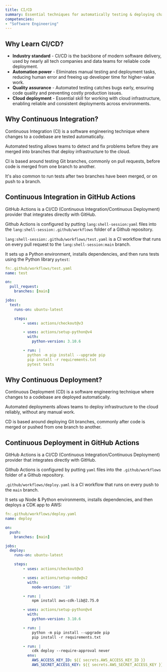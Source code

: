 ```yaml
---
title: CI/CD
summary: Essential techniques for automatically testing & deploying changes to code.
competencies:
- "Software Engineering"
---
```


## Why Learn CI/CD?

- **Industry standard** - CI/CD is the backbone of modern software delivery, used by nearly all tech companies and data teams for reliable code deployment.
- **Automation power** - Eliminates manual testing and deployment tasks, reducing human error and freeing up developer time for higher-value work.
- **Quality assurance** - Automated testing catches bugs early, ensuring code quality and preventing costly production issues.
- **Cloud deployment** - Essential skill for working with cloud infrastructure, enabling reliable and consistent deployments across environments.

## Why Continuous Integration?

Continuous Integration (CI) is a software engineering technique where changes to a codebase are tested automatically.

Automated testing allows teams to detect and fix problems before they are merged into branches that deploy infrastructure to the cloud.

CI is based around testing Git branches, commonly on pull requests, before code is merged from one branch to another.  

It's also common to run tests after two branches have been merged, or on push to a branch.

## Continuous Integration in GitHub Actions

GitHub Actions is a CI/CD (Continuous Integration/Continuous Deployment) provider that integrates directly with GitHub.

Github Actions is configured by putting `lang:shell-session:yaml` files into the `lang:shell-session:.github/workflows` folder of a Github repository.

`lang:shell-session:.github/workflows/test.yaml` is a CI workflow that runs on every pull request to the `lang:shell-session:main` branch.

It sets up a Python environment, installs dependencies, and then runs tests using the Python library `pytest`:

```yaml
fn:.github/workflows/test.yaml
name: test

on:
  pull_request:
    branches: [main]

jobs:
  test:
    runs-on: ubuntu-latest

    steps:
        - uses: actions/checkout@v3

        - uses: actions/setup-python@v4
          with:
            python-version: 3.10.6

        - run: |
          python -m pip install --upgrade pip
          pip install -r requirements.txt
          pytest tests
```

## Why Continuous Deployment?

Continuous Deployment (CD) is a software engineering technique where changes to a codebase are deployed automatically.

Automated deployments allows teams to deploy infrastructure to the cloud reliably, without any manual work.

CD is based around deploying Git branches, commonly after code is merged or pushed from one branch to another.

## Continuous Deployment in GitHub Actions

GitHub Actions is a CI/CD (Continuous Integration/Continuous Deployment) provider that integrates directly with GitHub.

Github Actions is configured by putting `yaml` files into the `.github/workflows` folder of a Github repository.

`.github/workflows/deploy.yaml` is a CI workflow that runs on every push to the `main` branch.

It sets up Node & Python environments, installs dependencies, and then deploys a CDK app to AWS:

```yaml
fn:.github/workflows/deploy.yaml
name: deploy

on:
  push:
    branches: [main]

jobs:
  deploy:
    runs-on: ubuntu-latest

    steps:
        - uses: actions/checkout@v3

        - uses: actions/setup-node@v2
          with:
            node-version: '18'

        - run: |
            npm install aws-cdk-lib@2.75.0

        - uses: actions/setup-python@v4
          with:
            python-version: 3.10.6

        - run: |
            python -m pip install --upgrade pip
            pip install -r requirements.txt

        - run: |
            cdk deploy --require-approval never
          env:
            AWS_ACCESS_KEY_ID: ${{ secrets.AWS_ACCESS_KEY_ID }}
            AWS_SECRET_ACCESS_KEY: ${{ secrets.AWS_SECRET_ACCESS_KEY }}
```
